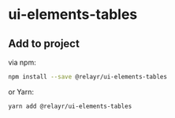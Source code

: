 # ui-elements-tables

## Add to project

via npm:

```bash
npm install --save @relayr/ui-elements-tables
```

or Yarn:
```bash
yarn add @relayr/ui-elements-tables
```
